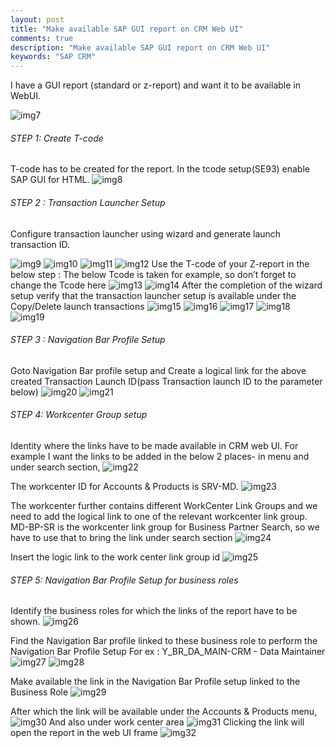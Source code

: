 ```yaml
---
layout: post
title: "Make available SAP GUI report on CRM Web UI"
comments: true
description: "Make available SAP GUI report on CRM Web UI"
keywords: "SAP CRM"
---
```


I have a GUI report (standard or z-report) and want it to be available in WebUI. <br/>

![img7](https://a6unraj.github.io/assets/images/img7.jpg)

###### STEP 1: Create T-code <br/>

T-code has to be created for the report. In the tcode setup(SE93) enable SAP GUI for HTML.
![img8](https://a6unraj.github.io/assets/images/img8.jpg)

###### STEP 2 : Transaction Launcher Setup <br/>
Configure transaction launcher using wizard and generate launch transaction ID.

![img9](https://a6unraj.github.io/assets/images/img9.jpg)
![img10](https://a6unraj.github.io/assets/images/img10.jpg)
![img11](https://a6unraj.github.io/assets/images/img11.jpg)
![img12](https://a6unraj.github.io/assets/images/img12.jpg)
Use the T-code of your Z-report in the below step : The below Tcode is taken for example, so don’t forget to change the Tcode here
![img13](https://a6unraj.github.io/assets/images/img13.jpg)
![img14](https://a6unraj.github.io/assets/images/img14.jpg)
After the completion of the wizard setup verify that the transaction launcher setup is available under the Copy/Delete launch transactions
![img15](https://a6unraj.github.io/assets/images/img15.jpg)
![img16](https://a6unraj.github.io/assets/images/img16.jpg)
![img17](https://a6unraj.github.io/assets/images/img17.jpg)
![img18](https://a6unraj.github.io/assets/images/img18.jpg)
![img19](https://a6unraj.github.io/assets/images/img19.jpg)

###### STEP 3 : Navigation Bar Profile Setup <br/>
Goto Navigation Bar profile setup and Create a logical link for the above created Transaction Launch ID(pass Transaction launch ID to the parameter below)
![img20](https://a6unraj.github.io/assets/images/img20.jpg)
![img21](https://a6unraj.github.io/assets/images/img21.jpg)

###### STEP 4: Workcenter Group setup <br/>
Identity where the links have to be made available in CRM web UI.
For example I want the links to be added in the below 2 places- in menu and under search section,
![img22](https://a6unraj.github.io/assets/images/img22.jpg)

The workcenter ID for Accounts & Products is SRV-MD.
![img23](https://a6unraj.github.io/assets/images/img23.jpg)

The workcenter further contains different WorkCenter Link Groups and we need to add the logical link to one of the relevant workcenter link group.
MD-BP-SR is the workcenter link group for Business Partner Search, so we have to use that to bring the link under search section
![img24](https://a6unraj.github.io/assets/images/img24.jpg)

Insert the logic link to the work center link group id
![img25](https://a6unraj.github.io/assets/images/img25.jpg)

###### STEP 5: Navigation Bar Profile Setup for business roles <br/>
Identify the business roles for which the links of the report have to be shown.
![img26](https://a6unraj.github.io/assets/images/img26.jpg)

Find the Navigation Bar profile linked to these business role to perform the Navigation Bar Profile Setup
For ex : Y_BR_DA_MAIN-CRM - Data Maintainer
![img27](https://a6unraj.github.io/assets/images/img27.jpg)
![img28](https://a6unraj.github.io/assets/images/img28.jpg)

Make available the link in the Navigation Bar Profile setup linked to the Business Role
![img29](https://a6unraj.github.io/assets/images/img29.jpg)

After which the link will be available under the Accounts & Products menu, 
![img30](https://a6unraj.github.io/assets/images/img30.jpg)
And also under work center area
![img31](https://a6unraj.github.io/assets/images/img31.jpg)
Clicking the link will open the report in the web UI frame
![img32](https://a6unraj.github.io/assets/images/img32.jpg)

<div class="divider"></div>
